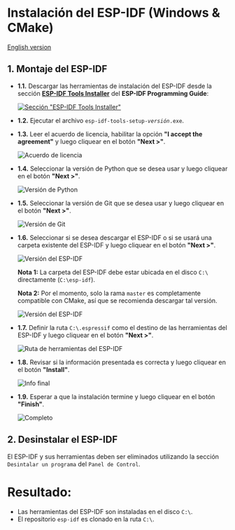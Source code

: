 # **Instalación del ESP-IDF (Windows & CMake)**

[English version](https://github.com/mr-verdant-13/esp-idf-instructions/blob/master/ESP-IDF%20installation/CMake/V1.0.0WinEN.md)

## **1. Montaje del ESP-IDF**

- **1.1.** Descargar las herramientas de instalación del ESP-IDF desde la sección [**ESP-IDF Tools Installer**](https://docs.espressif.com/projects/esp-idf/en/latest/get-started/windows-setup.html#esp-idf-tools-installer) del **ESP-IDF Programming Guide**:

    [![Sección "ESP-IDF Tools Installer"](InstallP0.png)](https://docs.espressif.com/projects/esp-idf/en/latest/get-started/windows-setup.html#esp-idf-tools-installer)

- **1.2.** Ejecutar el archivo `esp-idf-tools-setup-`*`versión`*`.exe`.

- **1.3.** Leer el acuerdo de licencia, habilitar la opción  **"I accept the agreement"** y luego cliquear en el botón **"Next >"**.

    ![Acuerdo de licencia](InstallP1.png)

- **1.4.** Seleccionar la versión de Python que se desea usar y luego cliquear en el botón **"Next >"**.

    ![Versión de Python](InstallP2.png)

- **1.5.** Seleccionar la versión de Git que se desea usar y luego cliquear en el botón **"Next >"**.

    ![Versión de Git](InstallP3.png)

- **1.6.** Seleccionar si se desea descargar el ESP-IDF o si se usará una carpeta existente del ESP-IDF y luego cliquear en el botón **"Next >"**.

    ![Versión del ESP-IDF](InstallP4.png)

    **Nota 1:** La carpeta del ESP-IDF debe estar ubicada en el disco `C:\` directamente (`C:\esp-idf`).

    **Nota 2:** Por el momento, solo la rama `master` es completamente compatible con CMake, así que se recomienda descargar tal versión.

    ![Versión del ESP-IDF](InstallP5.png)

- **1.7.** Definir la ruta `C:\.espressif` como el destino de las herramientas del ESP-IDF y luego cliquear en el botón **"Next >"**.

    ![Ruta de herramientas del ESP-IDF](InstallP6.png)

- **1.8.** Revisar si la información presentada es correcta y luego cliquear en el botón **"Install"**.

    ![Info final](InstallP7.png)

- **1.9.** Esperar a que la instalación termine y luego cliquear en el botón **"Finish"**.

    ![Completo](InstallP8.png)

## **2. Desinstalar el ESP-IDF**

El ESP-IDF y sus herramientas deben ser eliminados utilizando la sección `Desintalar un programa` del `Panel de Control`.

# **Resultado:**

- Las herramientas del ESP-IDF son instaladas en el disco `C:\`.
- El repositorio `esp-idf` es clonado en la ruta `C:\`.
